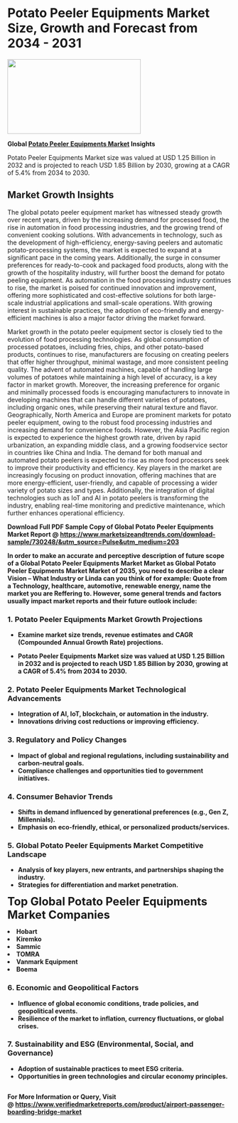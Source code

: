 <H1>Potato Peeler Equipments Market Size, Growth and Forecast from 2034 - 2031</H1><img class="aligncenter size-medium wp-image-584254" src="https://thirdeyenews.in/wp-content/uploads/2034/09/Global-Market-Research-300x168.jpeg" alt="" width="300" height="168" /><p><strong>Global&nbsp;<a href="https://www.marketsizeandtrends.com/download-sample/730248/&amp;utm_source=Pulse&amp;utm_medium=203">Potato Peeler Equipments Market</a> Insights</strong></p><p>Potato Peeler Equipments Market size was valued at USD 1.25 Billion in 2032 and is projected to reach USD 1.85 Billion by 2030, growing at a CAGR of 5.4% from 2034 to 2030.</p><p><h2>Market Growth Insights</h2> <p>The global potato peeler equipment market has witnessed steady growth over recent years, driven by the increasing demand for processed food, the rise in automation in food processing industries, and the growing trend of convenient cooking solutions. With advancements in technology, such as the development of high-efficiency, energy-saving peelers and automatic potato-processing systems, the market is expected to expand at a significant pace in the coming years. Additionally, the surge in consumer preferences for ready-to-cook and packaged food products, along with the growth of the hospitality industry, will further boost the demand for potato peeling equipment. As automation in the food processing industry continues to rise, the market is poised for continued innovation and improvement, offering more sophisticated and cost-effective solutions for both large-scale industrial applications and small-scale operations. With growing interest in sustainable practices, the adoption of eco-friendly and energy-efficient machines is also a major factor driving the market forward.</p> <p><strong></strong></p> <p>Market growth in the potato peeler equipment sector is closely tied to the evolution of food processing technologies. As global consumption of processed potatoes, including fries, chips, and other potato-based products, continues to rise, manufacturers are focusing on creating peelers that offer higher throughput, minimal wastage, and more consistent peeling quality. The advent of automated machines, capable of handling large volumes of potatoes while maintaining a high level of accuracy, is a key factor in market growth. Moreover, the increasing preference for organic and minimally processed foods is encouraging manufacturers to innovate in developing machines that can handle different varieties of potatoes, including organic ones, while preserving their natural texture and flavor. Geographically, North America and Europe are prominent markets for potato peeler equipment, owing to the robust food processing industries and increasing demand for convenience foods. However, the Asia Pacific region is expected to experience the highest growth rate, driven by rapid urbanization, an expanding middle class, and a growing foodservice sector in countries like China and India. The demand for both manual and automated potato peelers is expected to rise as more food processors seek to improve their productivity and efficiency. Key players in the market are increasingly focusing on product innovation, offering machines that are more energy-efficient, user-friendly, and capable of processing a wider variety of potato sizes and types. Additionally, the integration of digital technologies such as IoT and AI in potato peelers is transforming the industry, enabling real-time monitoring and predictive maintenance, which further enhances operational efficiency. <p><strong></p><p><span class=""><strong>Download Full PDF Sample Copy of Global Potato Peeler Equipments Market Report</strong> @ <a href="https://www.marketsizeandtrends.com/download-sample/730248/&amp;utm_source=Pulse&amp;utm_medium=203" target="_blank">https://www.marketsizeandtrends.com/download-sample/730248/&amp;utm_source=Pulse&amp;utm_medium=203</a></span></p><p>In order to make an accurate and perceptive description of future scope of a Global&nbsp;Potato Peeler Equipments Market Market as Global&nbsp;Potato Peeler Equipments Market Market of 2035, you need to describe a clear Vision &ndash; What Industry or Linda can you think of for example: Quote from a Technology, healthcare, automotive, renewable energy, name the market you are Reffering to. However, some general trends and factors usually impact market reports and their future outlook include:</p><h3>1.&nbsp;<strong>Potato Peeler Equipments Market Growth Projections</strong></h3><ul><li>Examine market size trends, revenue estimates and CAGR (Compounded Annual Growth Rate) projections.</li><li><p>Potato Peeler Equipments Market size was valued at USD 1.25 Billion in 2032 and is projected to reach USD 1.85 Billion by 2030, growing at a CAGR of 5.4% from 2034 to 2030.</p></li></ul><h3>2.&nbsp;<strong>Potato Peeler Equipments Market Technological Advancements</strong></h3><ul><li>Integration of AI, IoT, blockchain, or automation in the industry.</li><li>Innovations driving cost reductions or improving efficiency.</li></ul><h3>3.&nbsp;<strong>Regulatory and Policy Changes</strong></h3><ul><li>Impact of global and regional regulations, including sustainability and carbon-neutral goals.</li><li>Compliance challenges and opportunities tied to government initiatives.</li></ul><h3>4.&nbsp;<strong>Consumer Behavior Trends</strong></h3><ul><li>Shifts in demand influenced by generational preferences (e.g., Gen Z, Millennials).</li><li>Emphasis on eco-friendly, ethical, or personalized products/services.</li></ul><h3>5.&nbsp;<strong>Global Potato Peeler Equipments Market Competitive Landscape</strong></h3><ul><li>Analysis of key players, new entrants, and partnerships shaping the industry.</li><li>Strategies for differentiation and market penetration.</li></ul><p data-pm-slice="1 1 []"><span style="color: inherit; font-family: inherit; font-size: 25px;">Top Global Potato Peeler Equipments Market Companies</span></p><div class="" data-test-id=""><p><li>Hobart</li><li> Kiremko</li><li> Sammic</li><li> TOMRA</li><li> Vanmark Equipment</li><li> Boema</li></p></div><h3>6.&nbsp;<strong>Economic and Geopolitical Factors</strong></h3><ul><li>Influence of global economic conditions, trade policies, and geopolitical events.</li><li>Resilience of the market to inflation, currency fluctuations, or global crises.</li></ul><h3>7.&nbsp;<strong>Sustainability and ESG (Environmental, Social, and Governance)</strong></h3><ul><li>Adoption of sustainable practices to meet ESG criteria.</li><li>Opportunities in green technologies and circular economy principles.</li></ul><h2><strong style="font-size: 14px;">For More Information or Query, Visit @&nbsp;</strong><a style="background-color: #ffffff; font-size: 14px;" href="https://www.marketsizeandtrends.com/report/potato-peeler-equipments-market/" target="_blank">https://www.verifiedmarketreports.com/product/airport-passenger-boarding-bridge-market</a></h2>
